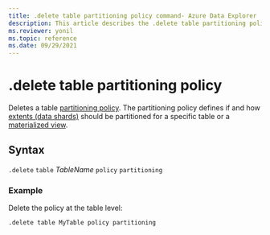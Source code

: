 ```yaml
---
title: .delete table partitioning policy command- Azure Data Explorer
description: This article describes the .delete table partitioning policy command in Azure Data Explorer.
ms.reviewer: yonil
ms.topic: reference
ms.date: 09/29/2021
---
```

# .delete table partitioning policy

Deletes a table [partitioning policy](partitioningpolicy.md). The partitioning policy defines if and how [extents (data shards)](../management/extents-overview.md) should be partitioned for a specific table or a [materialized view](materialized-views/materialized-view-overview.md).

## Syntax

`.delete` `table` *TableName* `policy` `partitioning` 

### Example

Delete the policy at the table level:

```kusto
.delete table MyTable policy partitioning 
```
